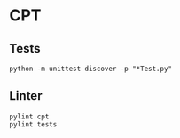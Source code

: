 # CPT

## Tests
```
python -m unittest discover -p "*Test.py"
```

## Linter
```
pylint cpt
pylint tests
```
